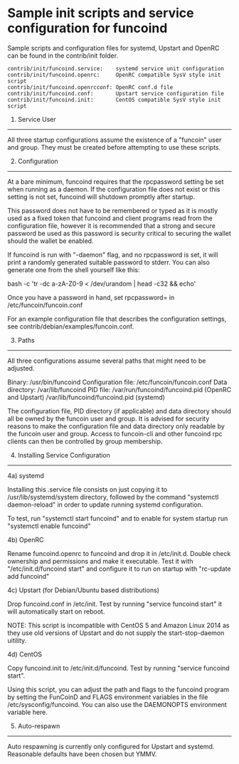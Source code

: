 Sample init scripts and service configuration for funcoind
==========================================================

Sample scripts and configuration files for systemd, Upstart and OpenRC
can be found in the contrib/init folder.

    contrib/init/funcoind.service:    systemd service unit configuration
    contrib/init/funcoind.openrc:     OpenRC compatible SysV style init script
    contrib/init/funcoind.openrcconf: OpenRC conf.d file
    contrib/init/funcoind.conf:       Upstart service configuration file
    contrib/init/funcoind.init:       CentOS compatible SysV style init script

1. Service User
---------------------------------

All three startup configurations assume the existence of a "funcoin" user
and group.  They must be created before attempting to use these scripts.

2. Configuration
---------------------------------

At a bare minimum, funcoind requires that the rpcpassword setting be set
when running as a daemon.  If the configuration file does not exist or this
setting is not set, funcoind will shutdown promptly after startup.

This password does not have to be remembered or typed as it is mostly used
as a fixed token that funcoind and client programs read from the configuration
file, however it is recommended that a strong and secure password be used
as this password is security critical to securing the wallet should the
wallet be enabled.

If funcoind is run with "-daemon" flag, and no rpcpassword is set, it will
print a randomly generated suitable password to stderr.  You can also
generate one from the shell yourself like this:

bash -c 'tr -dc a-zA-Z0-9 < /dev/urandom | head -c32 && echo'

Once you have a password in hand, set rpcpassword= in /etc/funcoin/funcoin.conf

For an example configuration file that describes the configuration settings,
see contrib/debian/examples/funcoin.conf.

3. Paths
---------------------------------

All three configurations assume several paths that might need to be adjusted.

Binary:              /usr/bin/funcoind
Configuration file:  /etc/funcoin/funcoin.conf
Data directory:      /var/lib/funcoind
PID file:            /var/run/funcoind/funcoind.pid (OpenRC and Upstart)
                     /var/lib/funcoind/funcoind.pid (systemd)

The configuration file, PID directory (if applicable) and data directory
should all be owned by the funcoin user and group.  It is advised for security
reasons to make the configuration file and data directory only readable by the
funcoin user and group.  Access to funcoin-cli and other funcoind rpc clients
can then be controlled by group membership.

4. Installing Service Configuration
-----------------------------------

4a) systemd

Installing this .service file consists on just copying it to
/usr/lib/systemd/system directory, followed by the command
"systemctl daemon-reload" in order to update running systemd configuration.

To test, run "systemctl start funcoind" and to enable for system startup run
"systemctl enable funcoind"

4b) OpenRC

Rename funcoind.openrc to funcoind and drop it in /etc/init.d.  Double
check ownership and permissions and make it executable.  Test it with
"/etc/init.d/funcoind start" and configure it to run on startup with
"rc-update add funcoind"

4c) Upstart (for Debian/Ubuntu based distributions)

Drop funcoind.conf in /etc/init.  Test by running "service funcoind start"
it will automatically start on reboot.

NOTE: This script is incompatible with CentOS 5 and Amazon Linux 2014 as they
use old versions of Upstart and do not supply the start-stop-daemon uitility.

4d) CentOS

Copy funcoind.init to /etc/init.d/funcoind. Test by running "service funcoind start".

Using this script, you can adjust the path and flags to the funcoind program by
setting the FunCoinD and FLAGS environment variables in the file
/etc/sysconfig/funcoind. You can also use the DAEMONOPTS environment variable here.

5. Auto-respawn
-----------------------------------

Auto respawning is currently only configured for Upstart and systemd.
Reasonable defaults have been chosen but YMMV.
